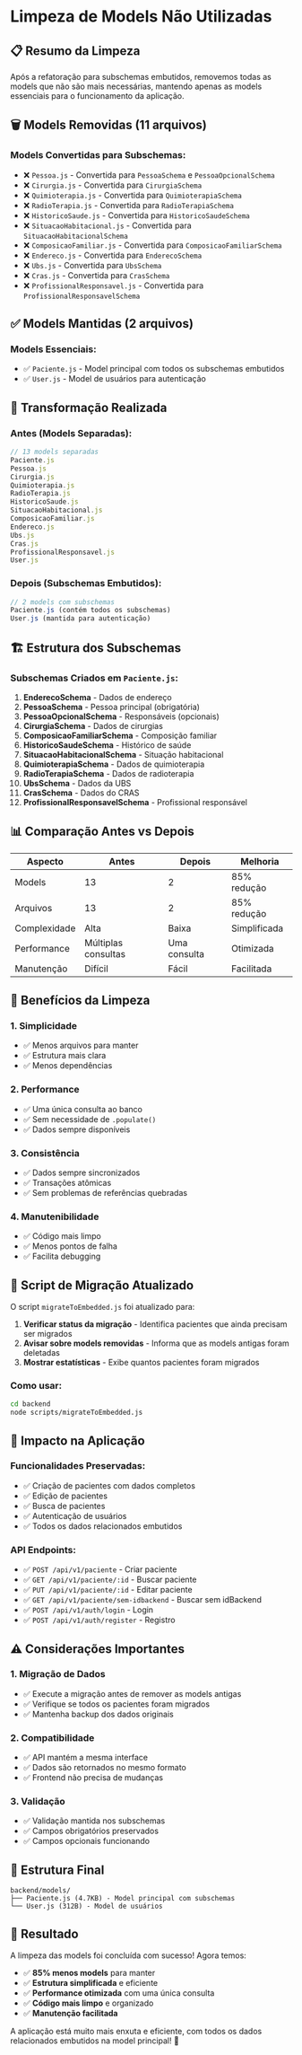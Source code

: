 # Limpeza de Models Não Utilizadas

## 📋 Resumo da Limpeza

Após a refatoração para subschemas embutidos, removemos todas as models que não são mais necessárias, mantendo apenas as models essenciais para o funcionamento da aplicação.

## 🗑️ Models Removidas (11 arquivos)

### Models Convertidas para Subschemas:
- ❌ `Pessoa.js` - Convertida para `PessoaSchema` e `PessoaOpcionalSchema`
- ❌ `Cirurgia.js` - Convertida para `CirurgiaSchema`
- ❌ `Quimioterapia.js` - Convertida para `QuimioterapiaSchema`
- ❌ `RadioTerapia.js` - Convertida para `RadioTerapiaSchema`
- ❌ `HistoricoSaude.js` - Convertida para `HistoricoSaudeSchema`
- ❌ `SituacaoHabitacional.js` - Convertida para `SituacaoHabitacionalSchema`
- ❌ `ComposicaoFamiliar.js` - Convertida para `ComposicaoFamiliarSchema`
- ❌ `Endereco.js` - Convertida para `EnderecoSchema`
- ❌ `Ubs.js` - Convertida para `UbsSchema`
- ❌ `Cras.js` - Convertida para `CrasSchema`
- ❌ `ProfissionalResponsavel.js` - Convertida para `ProfissionalResponsavelSchema`

## ✅ Models Mantidas (2 arquivos)

### Models Essenciais:
- ✅ `Paciente.js` - Model principal com todos os subschemas embutidos
- ✅ `User.js` - Model de usuários para autenticação

## 🔄 Transformação Realizada

### Antes (Models Separadas):
```javascript
// 13 models separadas
Paciente.js
Pessoa.js
Cirurgia.js
Quimioterapia.js
RadioTerapia.js
HistoricoSaude.js
SituacaoHabitacional.js
ComposicaoFamiliar.js
Endereco.js
Ubs.js
Cras.js
ProfissionalResponsavel.js
User.js
```

### Depois (Subschemas Embutidos):
```javascript
// 2 models com subschemas
Paciente.js (contém todos os subschemas)
User.js (mantida para autenticação)
```

## 🏗️ Estrutura dos Subschemas

### Subschemas Criados em `Paciente.js`:
1. **EnderecoSchema** - Dados de endereço
2. **PessoaSchema** - Pessoa principal (obrigatória)
3. **PessoaOpcionalSchema** - Responsáveis (opcionais)
4. **CirurgiaSchema** - Dados de cirurgias
5. **ComposicaoFamiliarSchema** - Composição familiar
6. **HistoricoSaudeSchema** - Histórico de saúde
7. **SituacaoHabitacionalSchema** - Situação habitacional
8. **QuimioterapiaSchema** - Dados de quimioterapia
9. **RadioTerapiaSchema** - Dados de radioterapia
10. **UbsSchema** - Dados da UBS
11. **CrasSchema** - Dados do CRAS
12. **ProfissionalResponsavelSchema** - Profissional responsável

## 📊 Comparação Antes vs Depois

| Aspecto | Antes | Depois | Melhoria |
|---------|-------|--------|----------|
| Models | 13 | 2 | 85% redução |
| Arquivos | 13 | 2 | 85% redução |
| Complexidade | Alta | Baixa | Simplificada |
| Performance | Múltiplas consultas | Uma consulta | Otimizada |
| Manutenção | Difícil | Fácil | Facilitada |

## 🎯 Benefícios da Limpeza

### 1. **Simplicidade**
- ✅ Menos arquivos para manter
- ✅ Estrutura mais clara
- ✅ Menos dependências

### 2. **Performance**
- ✅ Uma única consulta ao banco
- ✅ Sem necessidade de `.populate()`
- ✅ Dados sempre disponíveis

### 3. **Consistência**
- ✅ Dados sempre sincronizados
- ✅ Transações atômicas
- ✅ Sem problemas de referências quebradas

### 4. **Manutenibilidade**
- ✅ Código mais limpo
- ✅ Menos pontos de falha
- ✅ Facilita debugging

## 🔧 Script de Migração Atualizado

O script `migrateToEmbedded.js` foi atualizado para:

1. **Verificar status da migração** - Identifica pacientes que ainda precisam ser migrados
2. **Avisar sobre models removidas** - Informa que as models antigas foram deletadas
3. **Mostrar estatísticas** - Exibe quantos pacientes foram migrados

### Como usar:
```bash
cd backend
node scripts/migrateToEmbedded.js
```

## 🚀 Impacto na Aplicação

### Funcionalidades Preservadas:
- ✅ Criação de pacientes com dados completos
- ✅ Edição de pacientes
- ✅ Busca de pacientes
- ✅ Autenticação de usuários
- ✅ Todos os dados relacionados embutidos

### API Endpoints:
- ✅ `POST /api/v1/paciente` - Criar paciente
- ✅ `GET /api/v1/paciente/:id` - Buscar paciente
- ✅ `PUT /api/v1/paciente/:id` - Editar paciente
- ✅ `GET /api/v1/paciente/sem-idbackend` - Buscar sem idBackend
- ✅ `POST /api/v1/auth/login` - Login
- ✅ `POST /api/v1/auth/register` - Registro

## ⚠️ Considerações Importantes

### 1. **Migração de Dados**
- ✅ Execute a migração antes de remover as models antigas
- ✅ Verifique se todos os pacientes foram migrados
- ✅ Mantenha backup dos dados originais

### 2. **Compatibilidade**
- ✅ API mantém a mesma interface
- ✅ Dados são retornados no mesmo formato
- ✅ Frontend não precisa de mudanças

### 3. **Validação**
- ✅ Validação mantida nos subschemas
- ✅ Campos obrigatórios preservados
- ✅ Campos opcionais funcionando

## 📁 Estrutura Final

```
backend/models/
├── Paciente.js (4.7KB) - Model principal com subschemas
└── User.js (312B) - Model de usuários
```

## 🎉 Resultado

A limpeza das models foi concluída com sucesso! Agora temos:

- ✅ **85% menos models** para manter
- ✅ **Estrutura simplificada** e eficiente
- ✅ **Performance otimizada** com uma única consulta
- ✅ **Código mais limpo** e organizado
- ✅ **Manutenção facilitada**

A aplicação está muito mais enxuta e eficiente, com todos os dados relacionados embutidos na model principal! 🚀 